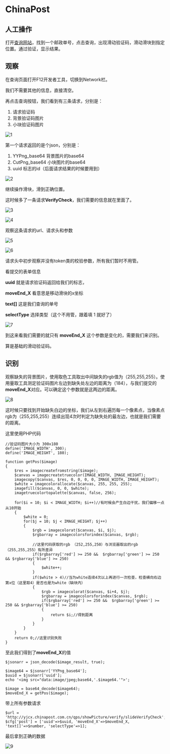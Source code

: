 # ChinaPost

## 人工操作

打开[查询网站](http://yjcx.chinapost.com.cn/qps/yjcx)，找到一个邮政单号，点击查询，出现滑动验证码，滑动滑块到指定位置。通过验证，显示结果。

## 观察

在查询页面打开F12开发者工具，切换到Network栏。

我们不需要其他的信息，直接清空。

再点击查询按钮，我们看到有三条请求，分别是：

1. 请求验证码
2. 背景验证码图片
3. 小块验证码图片

![1](https://github.com/LuMitchell/crack_captcha/blob/master/chinapost/images/61826.png)


第一个请求返回的是个json，分别是：
1. YYPng_base64 背景图片的base64
2. CutPng_base64 小块图片的base64
3. uuid 标志的id（后面请求结果的时候要用到）

![2](https://github.com/LuMitchell/crack_captcha/blob/master/chinapost/images/62111.png)

继续操作滑块，滑到正确位置。

这时候多了一条请求**VerifyCheck**，我们需要的信息就在里面了。

![3](https://github.com/LuMitchell/crack_captcha/blob/master/chinapost/images/62317.png)

![4](https://github.com/LuMitchell/crack_captcha/blob/master/chinapost/images/62338.png)

观察这条请求的url、请求头和参数

![5](https://github.com/LuMitchell/crack_captcha/blob/master/chinapost/images/62401.png)

![6](https://github.com/LuMitchell/crack_captcha/blob/master/chinapost/images/62452.png)

请求头中初步观察并没有token类的校验参数，所有我们暂时不用管。

看提交的表单信息

**uuid** 就是请求验证码返回给我们的标志，

**moveEnd_X** 看意思是移动滑块的x坐标

**text[]** 这是我们查询的单号

**selectType** 选择类型（这个不用管，跟着填 1 就好了）

![7](https://github.com/LuMitchell/crack_captcha/blob/master/chinapost/images/62549.png)

到这来看我们需要的就只有 **moveEnd_X** 这个参数是变化的，需要我们来识别。

算是基础的滑动验证码。

## 识别

观察缺失的背景图片，使用取色工具取出中间缺失的rgb值为（255,255,255）。使用量取工具测定验证码图片左边到缺失处左边的距离为（184），与我们提交的**moveEnd_X**对应。可以确定这个参数就是这两边的距离。

![8](https://github.com/LuMitchell/crack_captcha/blob/master/chinapost/images/62807.png)

这时候只要找到开始缺失白边的坐标，我们从左到右遍历每一个像素点，当像素点rgb为（255,255,255）连续出现4次时判定为缺失处的最左边，也就是我们需要的距离。

这里使用PHP代码

```
//验证码图片大小为 300x180
define('IMAGE_WIDTH', 300);
define('IMAGE_HEIGHT', 180);

function getPos($image)
{
    $res = imagecreatefromstring($image);
    $canvas = imagecreatetruecolor(IMAGE_WIDTH, IMAGE_HEIGHT);
    imagecopy($canvas, $res, 0, 0, 0, 0, IMAGE_WIDTH, IMAGE_HEIGHT);
    $white = imagecolorallocate($canvas, 255, 255, 255);
    imagefill($canvas, 0, 0, $white);
    imagetruecolortopalette($canvas, false, 256);

    for($i = 10; $i < IMAGE_WIDTH; $i++)//有时候会产生白边干扰，我们偏移一点从10开始
    {
        $white = 0;
        for($j = 10; $j < IMAGE_HEIGHT; $j++)
        {
            $rgb = imagecolorat($canvas, $i, $j);
            $rgbarray = imagecolorsforindex($canvas, $rgb);

            //这里代码获取的rgb （252,255,250）与浏览器取出的rgb（255,255,255）有所差异
            if($rgbarray['red'] >= 250 &&  $rgbarray['green'] >= 250 && $rgbarray['blue'] >= 250)
            {
                $white++;
            }
            if($white > 4)//当为white连续4次以上再进行一次检查，检查横向右边第x位（这里取4）是否也是为white（缺块内）
            {
                $rgb = imagecolorat($canvas, $i+4, $j);
                $rgbarray = imagecolorsforindex($canvas, $rgb);
                if($rgbarray['red'] >= 250 &&  $rgbarray['green'] >= 250 && $rgbarray['blue'] >= 250)
                {
                    return $i;//得到距离
                }
            }
        }
    }
    return 0;//这里识别失败
}
```

至此我们得到了**moveEnd_X**的值

```
$jsonarr = json_decode($image_result, true);

$image64 = $jsonarr['YYPng_base64'];
$uuid = $jsonarr['uuid'];
echo '<img src="data:image/jpeg;base64,'.$image64.'">';

$image = base64_decode($image64);
$moveEnd_X = getPos($image);
```

带上所有参数请求

```
$url = 'http://yjcx.chinapost.com.cn/qps/showPicture/verify/slideVerifyCheck';
$cfg['post'] = ['uuid'=>$uuid, 'moveEnd_X'=>$moveEnd_X, 'text[]'=>$number, 'selectType'=>1];
```

最后拿到正确的数据

![9](https://github.com/LuMitchell/crack_captcha/blob/master/chinapost/images/63115.png)

